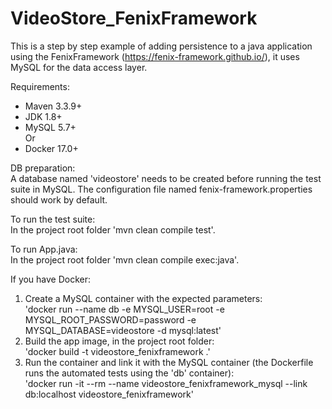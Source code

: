 # VideoStore_FenixFramework

This is a step by step example of adding persistence to a java application using the FenixFramework (https://fenix-framework.github.io/), it uses MySQL for the data access layer.

Requirements:
 - Maven 3.3.9+
 - JDK 1.8+
 - MySQL 5.7+  
 Or  
 - Docker 17.0+


DB preparation:  
A database named 'videostore' needs to be created before running the test suite in MySQL. The configuration file named fenix-framework.properties should work by default.

To run the test suite:  
In the project root folder 'mvn clean compile test'.

To run App.java:  
In the project root folder 'mvn clean compile exec:java'.


If you have Docker:
1) Create a MySQL container with the expected parameters:  
   'docker run --name db -e MYSQL_USER=root -e MYSQL_ROOT_PASSWORD=password -e MYSQL_DATABASE=videostore  -d mysql:latest'
2) Build the app image, in the project root folder:  
   'docker build -t videostore_fenixframework .'
3) Run the container and link it with the MySQL container (the Dockerfile runs the automated tests using the 'db' container):  
   'docker run -it --rm --name videostore_fenixframework_mysql --link db:localhost  videostore_fenixframework'

